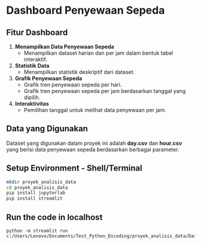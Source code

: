# Dashboard Penyewaan Sepeda

## Fitur Dashboard
1. **Menampilkan Data Penyewaan Sepeda**
   - Menampilkan dataset harian dan per jam dalam bentuk tabel interaktif.
2. **Statistik Data**
   - Menampilkan statistik deskriptif dari dataset.
3. **Grafik Penyewaan Sepeda**
   - Grafik tren penyewaan sepeda per hari.
   - Grafik tren penyewaan sepeda per jam berdasarkan tanggal yang dipilih.
4. **Interaktivitas**
   - Pemilihan tanggal untuk melihat data penyewaan per jam.

## Data yang Digunakan
Dataset yang digunakan dalam proyek ini adalah **day.csv** dan **hour.csv** yang berisi data penyewaan sepeda berdasarkan berbagai parameter.

## Setup Environment - Shell/Terminal
```sh
mkdir proyek_analisis_data
cd proyek_analisis_data
pip install jupyterlab
pip install streamlit

```

## Run the code in localhost
```
python -m streamlit run c:/Users/Lenovo/Documents/Test_Python_Dicoding/proyek_analisis_data/Dashboard/dashboard.py
```